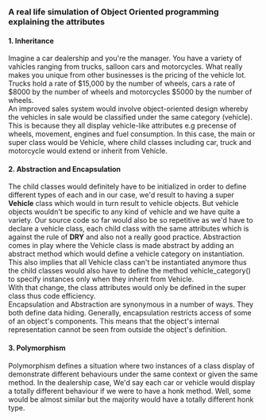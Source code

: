 

### A real life simulation of Object Oriented programming explaining the attributes  

#### 1. Inheritance  
Imagine a car dealership and you're the manager. You have a variety of vahicles ranging from trucks, salloon cars and motorcycles. What really makes you unique from other businesses is the pricing of the vehicle lot. Trucks hold a rate of $15,000 by the number of wheels, cars a rate of $8000 by the number of wheels and motorcycles $5000 by the number of wheels.  
An improved sales system would involve object-oriented design whereby the vehicles in sale would be classified under the same category (vehicle). This is because they all display vehicle-like attributes e.g precense of wheels, movement, engines and fuel consumption. In this case, the main or super class would be Vehicle, where child classes including car, truck and motorcycle would extend or inherit from Vehicle.  

#### 2. Abstraction and Encapsulation  
The child classes would definitely have to be initialized in order to define different types of each and in our case, we'd result to having a super **Vehicle** class which would in turn result to vehicle objects. But vehicle objects wouldn't be specific to any kind of vehicle and we have quite a variety. Our source code so far would also be so repetitive as we'd have to declare a vehicle class, each child class with the same attributes which is against the rule of **DRY** and also not a really good practice. Abstraction comes in play where the Vehicle class is made abstract by adding an abstract method which would define a vehicle category on instantiation. This also implies that all Vehicle class can't be instantiated anymore thus the child classes would also have to define the method vehicle_category() to specify instances only when they inherit from Vehicle.  
With that change, the class attributes would only be defined in the super class thus code efficiency.  
Encapsulation and Abstraction are synonymous in a number of ways. They both define data hiding. Generally, encapsulation restricts access of some of an object's components. This means that the object's internal representation cannot be seen from outside the object's definition.

#### 3. Polymorphism  
Polymorphism defines a situation where two instances of a class display of demonstrate different behaviours under the same context or given the same method. In the dealership case, We'd say each car or vehicle would display a totally different behaviour if we were to have a honk method. Well, some would be almost similar but the majority would have a totally different honk type.
